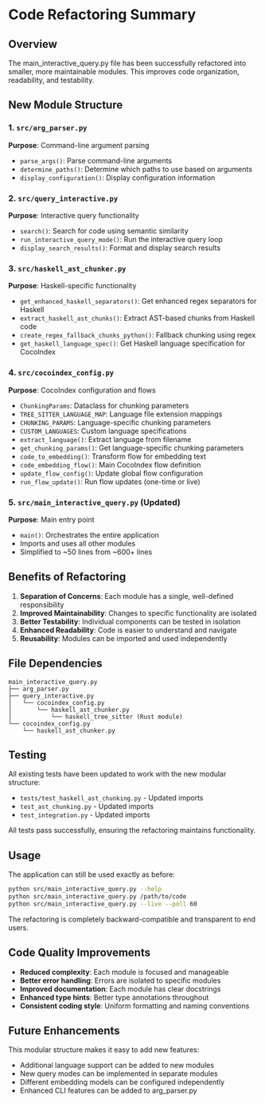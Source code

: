 # Code Refactoring Summary

## Overview

The main_interactive_query.py file has been successfully refactored into smaller, more maintainable modules. This improves code organization, readability, and testability.

## New Module Structure

### 1. `src/arg_parser.py`
**Purpose**: Command-line argument parsing
- `parse_args()`: Parse command-line arguments
- `determine_paths()`: Determine which paths to use based on arguments
- `display_configuration()`: Display configuration information

### 2. `src/query_interactive.py`
**Purpose**: Interactive query functionality
- `search()`: Search for code using semantic similarity
- `run_interactive_query_mode()`: Run the interactive query loop
- `display_search_results()`: Format and display search results

### 3. `src/haskell_ast_chunker.py`
**Purpose**: Haskell-specific functionality
- `get_enhanced_haskell_separators()`: Get enhanced regex separators for Haskell
- `extract_haskell_ast_chunks()`: Extract AST-based chunks from Haskell code
- `create_regex_fallback_chunks_python()`: Fallback chunking using regex
- `get_haskell_language_spec()`: Get Haskell language specification for CocoIndex

### 4. `src/cocoindex_config.py`
**Purpose**: CocoIndex configuration and flows
- `ChunkingParams`: Dataclass for chunking parameters
- `TREE_SITTER_LANGUAGE_MAP`: Language file extension mappings
- `CHUNKING_PARAMS`: Language-specific chunking parameters
- `CUSTOM_LANGUAGES`: Custom language specifications
- `extract_language()`: Extract language from filename
- `get_chunking_params()`: Get language-specific chunking parameters
- `code_to_embedding()`: Transform flow for embedding text
- `code_embedding_flow()`: Main CocoIndex flow definition
- `update_flow_config()`: Update global flow configuration
- `run_flow_update()`: Run flow updates (one-time or live)

### 5. `src/main_interactive_query.py` (Updated)
**Purpose**: Main entry point
- `main()`: Orchestrates the entire application
- Imports and uses all other modules
- Simplified to ~50 lines from ~600+ lines

## Benefits of Refactoring

1. **Separation of Concerns**: Each module has a single, well-defined responsibility
2. **Improved Maintainability**: Changes to specific functionality are isolated
3. **Better Testability**: Individual components can be tested in isolation
4. **Enhanced Readability**: Code is easier to understand and navigate
5. **Reusability**: Modules can be imported and used independently

## File Dependencies

```
main_interactive_query.py
├── arg_parser.py
├── query_interactive.py
│   └── cocoindex_config.py
│       └── haskell_ast_chunker.py
│           └── haskell_tree_sitter (Rust module)
└── cocoindex_config.py
    └── haskell_ast_chunker.py
```

## Testing

All existing tests have been updated to work with the new modular structure:
- `tests/test_haskell_ast_chunking.py` - Updated imports
- `test_ast_chunking.py` - Updated imports  
- `test_integration.py` - Updated imports

All tests pass successfully, ensuring the refactoring maintains functionality.

## Usage

The application can still be used exactly as before:

```bash
python src/main_interactive_query.py --help
python src/main_interactive_query.py /path/to/code
python src/main_interactive_query.py --live --poll 60
```

The refactoring is completely backward-compatible and transparent to end users.

## Code Quality Improvements

- **Reduced complexity**: Each module is focused and manageable
- **Better error handling**: Errors are isolated to specific modules
- **Improved documentation**: Each module has clear docstrings
- **Enhanced type hints**: Better type annotations throughout
- **Consistent coding style**: Uniform formatting and naming conventions

## Future Enhancements

This modular structure makes it easy to add new features:
- Additional language support can be added to new modules
- New query modes can be implemented in separate modules
- Different embedding models can be configured independently
- Enhanced CLI features can be added to arg_parser.py
